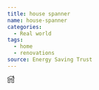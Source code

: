 ```yaml
---
title: house spanner
name: house-spanner
categories:
  - Real world
tags:
  - home
  - renovations
source: Energy Saving Trust
---
```

<svg xmlns="http://www.w3.org/2000/svg" width="16" height="16" fill="currentColor" id="esti-house-spanner" class="esti esti-house-spanner" viewBox="0 0 16 16">
  <path fill-rule="evenodd" clip-rule="evenodd" d="M13.0001 2.87091V1L14.0001 1V3.48757L13.0001 2.87091ZM15.0001 0.750001V4.10424L15.7625 4.57441C15.9976 4.71936 16.0706 5.0274 15.9257 5.26244C15.7807 5.49749 15.4727 5.57053 15.2376 5.42559L15.0001 5.27909V15.5C15.0001 15.7761 14.7762 16 14.5001 16H10.2501C9.83586 16 9.50008 15.6642 9.50008 15.25V12.511C9.49953 12.4857 9.50093 12.4605 9.50418 12.4356C9.51359 12.3624 9.53885 12.2941 9.57641 12.2343C9.62799 12.1523 9.70276 12.0862 9.79154 12.0454C10.4169 11.7406 10.9861 11.2437 11.3127 10.6898C11.6461 10.1243 11.7935 9.48069 11.739 8.8396C11.6845 8.19841 11.43 7.58368 11.0035 7.07375C10.7221 6.73722 10.3843 6.45805 10.0001 6.24894V9.375C10.0001 9.72018 9.72025 10 9.37508 10H6.62508C6.2799 10 6.00008 9.72018 6.00008 9.375V6.24894C5.61582 6.45805 5.27807 6.73722 4.99662 7.07375C4.57014 7.58368 4.31568 8.19841 4.26116 8.8396C4.20665 9.48069 4.35401 10.1243 4.68744 10.6898C5.01404 11.2437 5.58328 11.7406 6.2086 12.0454C6.29732 12.0862 6.37205 12.1522 6.42363 12.2342C6.46125 12.294 6.48655 12.3623 6.49597 12.4356C6.49922 12.4605 6.50062 12.4857 6.50008 12.511V15.25C6.50008 15.6642 6.16429 16 5.75008 16H1.50008C1.22393 16 1.00008 15.7761 1.00008 15.5V5.2831L0.757323 5.42875C0.520533 5.57082 0.213403 5.49404 0.0713291 5.25725C-0.070745 5.02046 0.00603756 4.71333 0.242828 4.57125L7.6154 0.147712C7.85101 0.00634152 8.14508 0.0051333 8.38185 0.144565L12.0001 2.2753V0.75C12.0001 0.335786 12.3359 0 12.7501 0H14.2501C14.6643 0 15.0001 0.335787 15.0001 0.750001ZM6.34217 5.02545C5.49959 5.2854 4.7786 5.77568 4.22953 6.4322C3.67431 7.09607 3.33709 7.90417 3.26475 8.75488C3.19241 9.6057 3.38872 10.4561 3.82604 11.1977C4.21471 11.8569 4.8283 12.4188 5.50008 12.8015V15H2.00008V4.6831L8.00246 1.08166L12.242 3.57826L14.0001 4.66243V15H10.5001V12.8015C11.1719 12.4188 11.7854 11.8569 12.1741 11.1977C12.6114 10.4561 12.8077 9.6057 12.7354 8.75488C12.6631 7.90417 12.3258 7.09607 11.7706 6.4322C11.2215 5.77568 10.5006 5.2854 9.65798 5.02545C9.63093 5.01645 9.60285 5.0097 9.57396 5.00542C9.51604 4.9967 9.45832 4.99842 9.40302 5.00941C9.32907 5.02396 9.26097 5.05481 9.20261 5.09807C9.14419 5.14123 9.09479 5.19735 9.05926 5.26382C9.03259 5.31349 9.01407 5.36819 9.00549 5.42613C9.00118 5.45477 8.99942 5.48337 9.00008 5.51164V9H7.00008V5.51164C7.00073 5.48337 6.99897 5.45477 6.99466 5.42613C6.98608 5.36819 6.96756 5.3135 6.94089 5.26382C6.90536 5.19735 6.85596 5.14123 6.79754 5.09807C6.69325 5.02102 6.56024 4.98523 6.42619 5.00542C6.39731 5.0097 6.36922 5.01645 6.34217 5.02545Z"/>
</svg>